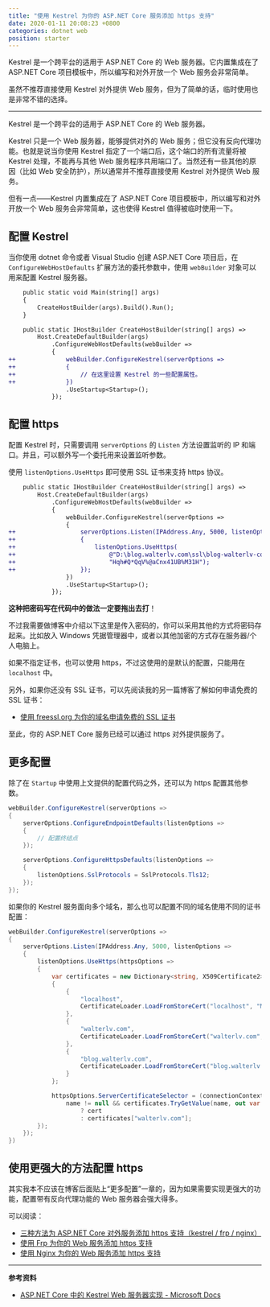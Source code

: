 ```yaml
---
title: "使用 Kestrel 为你的 ASP.NET Core 服务添加 https 支持"
date: 2020-01-11 20:08:23 +0800
categories: dotnet web
position: starter
---
```


Kestrel 是一个跨平台的适用于 ASP.NET Core 的 Web 服务器。它内置集成在了 ASP.NET Core 项目模板中，所以编写和对外开放一个 Web 服务会非常简单。

虽然不推荐直接使用 Kestrel 对外提供 Web 服务，但为了简单的话，临时使用也是非常不错的选择。

---

Kestrel 是一个跨平台的适用于 ASP.NET Core 的 Web 服务器。

Kestrel 只是一个 Web 服务器，能够提供对外的 Web 服务；但它没有反向代理功能。也就是说当你使用 Kestrel 指定了一个端口后，这个端口的所有流量将被 Kestrel 处理，不能再与其他 Web 服务程序共用端口了。当然还有一些其他的原因（比如 Web 安全防护），所以通常并不推荐直接使用 Kestrel 对外提供 Web 服务。

但有一点——Kestrel 内置集成在了 ASP.NET Core 项目模板中，所以编写和对外开放一个 Web 服务会非常简单，这也使得 Kestrel 值得被临时使用一下。

<div id="toc"></div>

## 配置 Kestrel

当你使用 dotnet 命令或者 Visual Studio 创建 ASP.NET Core 项目后，在 `ConfigureWebHostDefaults` 扩展方法的委托参数中，使用 `webBuilder` 对象可以用来配置 Kestrel 服务器。

```diff
    public static void Main(string[] args)
    {
        CreateHostBuilder(args).Build().Run();
    }

    public static IHostBuilder CreateHostBuilder(string[] args) =>
        Host.CreateDefaultBuilder(args)
            .ConfigureWebHostDefaults(webBuilder =>
            {
++              webBuilder.ConfigureKestrel(serverOptions =>
++              {
++                  // 在这里设置 Kestrel 的一些配置属性。
++              })
                .UseStartup<Startup>();
            });
```

## 配置 https

配置 Kestrel 时，只需要调用 `serverOptions` 的 `Listen` 方法设置监听的 IP 和端口。并且，可以额外写一个委托用来设置监听参数。

使用 `listenOptions.UseHttps` 即可使用 SSL 证书来支持 https 协议。

```diff
    public static IHostBuilder CreateHostBuilder(string[] args) =>
        Host.CreateDefaultBuilder(args)
            .ConfigureWebHostDefaults(webBuilder =>
            {
                webBuilder.ConfigureKestrel(serverOptions =>
                {
++                  serverOptions.Listen(IPAddress.Any, 5000, listenOptions =>
++                  {
++                      listenOptions.UseHttps(
++                          @"D:\blog.walterlv.com\ssl\blog-walterlv-com.pfx",
++                          "Hqh#Q*QqV%@aCnx41UB%M31H");
++                  });
                })
                .UseStartup<Startup>();
            });
```

**这种把密码写在代码中的做法一定要拖出去打**！

不过我需要做博客中介绍以下这里是传入密码的，你可以采用其他的方式将密码存起来。比如放入 Windows 凭据管理器中，或者以其他加密的方式存在服务器/个人电脑上。

如果不指定证书，也可以使用 https，不过这使用的是默认的配置，只能用在 `localhost` 中。

另外，如果你还没有 SSL 证书，可以先阅读我的另一篇博客了解如何申请免费的 SSL 证书：

- [使用 freessl.org 为你的域名申请免费的 SSL 证书](/post/apply-for-free-SSL-certificates-using-freessl)

至此，你的 ASP.NET Core 服务已经可以通过 https 对外提供服务了。

## 更多配置

除了在 `Startup` 中使用上文提供的配置代码之外，还可以为 https 配置其他参数。

```csharp
webBuilder.ConfigureKestrel(serverOptions =>
{
    serverOptions.ConfigureEndpointDefaults(listenOptions =>
    {
        // 配置终结点
    });

    serverOptions.ConfigureHttpsDefaults(listenOptions =>
    {
        listenOptions.SslProtocols = SslProtocols.Tls12;
    });
});
```

如果你的 Kestrel 服务面向多个域名，那么也可以配置不同的域名使用不同的证书配置：

```csharp
webBuilder.ConfigureKestrel(serverOptions =>
{
    serverOptions.Listen(IPAddress.Any, 5000, listenOptions =>
    {
        listenOptions.UseHttps(httpsOptions =>
        {
            var certificates = new Dictionary<string, X509Certificate2>(StringComparer.OrdinalIgnoreCase)
            {
                {
                    "localhost",
                    CertificateLoader.LoadFromStoreCert("localhost", "My", StoreLocation.CurrentUser, true)
                },
                {
                    "walterlv.com",
                    CertificateLoader.LoadFromStoreCert("walterlv.com", "My", StoreLocation.CurrentUser, true)
                },
                {
                    "blog.walterlv.com",
                    CertificateLoader.LoadFromStoreCert("blog.walterlv.com", "My", StoreLocation.CurrentUser, true)
                }
            };

            httpsOptions.ServerCertificateSelector = (connectionContext, name) =>
                name != null && certificates.TryGetValue(name, out var cert)
                    ? cert
                    : certificates["walterlv.com"];
        });
    });
})
```

## 使用更强大的方法配置 https

其实我本不应该在博客后面贴上“更多配置”一章的，因为如果需要实现更强大的功能，配置带有反向代理功能的 Web 服务器会强大得多。

可以阅读：

- [三种方法为 ASP.NET Core 对外服务添加 https 支持（kestrel / frp / nginx）](/post/add-https-support-for-asp-dotnet)
- [使用 Frp 为你的 Web 服务添加 https 支持](/post/add-https-support-for-web-service-using-frp)
- [使用 Nginx 为你的 Web 服务添加 https 支持](/post/add-https-support-for-web-service-using-nginx)

---

**参考资料**

- [ASP.NET Core 中的 Kestrel Web 服务器实现 - Microsoft Docs](https://docs.microsoft.com/zh-cn/aspnet/core/fundamentals/servers/kestrel?view=aspnetcore-3.1)
